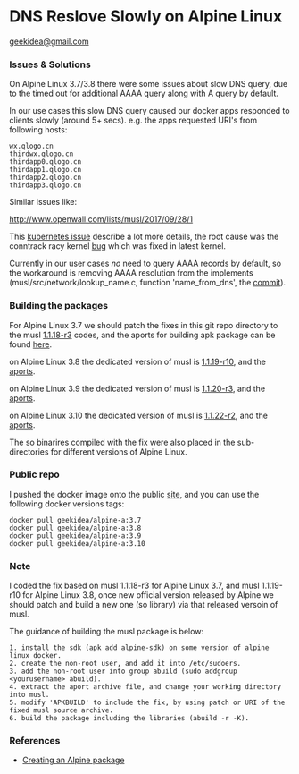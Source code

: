 # DNS Reslove Slowly on Alpine Linux

geekidea@gmail.com

### Issues & Solutions
On Alpine Linux 3.7/3.8 there were some issues about slow DNS query, due to
the timed out for additional AAAA query along with A query by default.

In our use cases this slow DNS query caused our docker apps responded to 
clients slowly (around 5+ secs). e.g. the apps requested URI's from 
following hosts:
```
wx.qlogo.cn
thirdwx.qlogo.cn
thirdapp0.qlogo.cn
thirdapp1.qlogo.cn
thirdapp2.qlogo.cn
thirdapp3.qlogo.cn
```
Similar issues like:

http://www.openwall.com/lists/musl/2017/09/28/1

This [kubernetes issue](https://github.com/kubernetes/kubernetes/issues/56903) 
describe a lot more details, the root cause was the conntrack racy kernel 
[bug](https://www.weave.works/blog/racy-conntrack-and-dns-lookup-timeouts) 
which was fixed in latest kernel.

Currently in our user cases *no* need to query AAAA records by default, so 
the workaround is removing AAAA resolution from the implements 
(musl/src/network/lookup_name.c, function 'name_from_dns', the [commit](https://github.com/inter169/musl/commit/b6aa74a1cb1b802879ee34c01de1ca7c24f302e2)).

### Building the packages
For Alpine Linux 3.7 we should patch the fixes in this git repo directory 
to the musl [1.1.18-r3](https://pkgs.alpinelinux.org/package/v3.7/main/x86_64/musl) codes,
and the aports for building apk package can be found [here](https://git.alpinelinux.org/cgit/aports/snapshot/aports-944a45f26d02bb803737af70cf5f012194796146.tar.bz2).

on Alpine Linux 3.8 the dedicated version of musl is [1.1.19-r10](https://pkgs.alpinelinux.org/package/v3.8/main/x86_64/musl), and the
[aports](https://git.alpinelinux.org/cgit/aports/snapshot/aports-ed42835662421a72dbc1c47397a2805306203860.tar.bz2).

on Alpine Linux 3.9 the dedicated version of musl is [1.1.20-r3](https://pkgs.alpinelinux.org/package/v3.9/main/x86_64/musl), and the
[aports](https://git.alpinelinux.org/aports/snapshot/aports-7b32fee49798e36cb5a7dfde30183f9717472cf6.tar.bz2).

on Alpine Linux 3.10 the dedicated version of musl is [1.1.22-r2](https://pkgs.alpinelinux.org/package/v3.10/main/x86_64/musl), and the
[aports](https://git.alpinelinux.org/aports/snapshot/aports-75ea66af0b47701602c6884311b40d603b8ca5c2.tar.bz2).

The so binarires compiled with the fix were also placed in the sub-directories
for different versions of Alpine Linux.

### Public repo
I pushed the docker image onto the public [site](https://hub.docker.com/r/geekidea/alpine-a/),
and you can use the following docker versions tags:
```
docker pull geekidea/alpine-a:3.7
docker pull geekidea/alpine-a:3.8
docker pull geekidea/alpine-a:3.9
docker pull geekidea/alpine-a:3.10
```
### Note
I coded the fix based on musl 1.1.18-r3 for Alpine Linux 3.7, and musl 1.1.19-r10 
for Alpine Linux 3.8, once new official version released by Alpine we should 
patch and build a new one (so library) via that released versoin of musl.

The guidance of building the musl package is below:
```
1. install the sdk (apk add alpine-sdk) on some version of alpine linux docker.
2. create the non-root user, and add it into /etc/sudoers.
3. add the non-root user into group abuild (sudo addgroup <yourusername> abuild).
4. extract the aport archive file, and change your working directory into musl.
5. modify 'APKBUILD' to include the fix, by using patch or URI of the fixed musl source archive.
6. build the package including the libraries (abuild -r -K).
```

### References
* [Creating an Alpine package](https://wiki.alpinelinux.org/wiki/Creating_an_Alpine_package)

